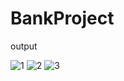 # BankProject

output 

![1](https://user-images.githubusercontent.com/31250305/160338966-d8b54784-5f84-4cd5-821b-46ed99d984aa.png)
![2](https://user-images.githubusercontent.com/31250305/160338983-8fe9c1cf-2c60-4926-9864-03aa4f5a9bc1.png)
![3](https://user-images.githubusercontent.com/31250305/160338990-8c7480a8-f131-4e43-94b5-d457d13427ba.png)
